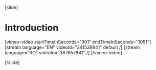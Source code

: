 [slide]
# Introduction

[vimeo-video startTimeInSeconds="901" endTimeInSeconds="1051"]
[stream language="EN" videoId="341539841" default /]
[stream language="RO" videoId="387657941"  /]
[/vimeo-video]

[/slide]